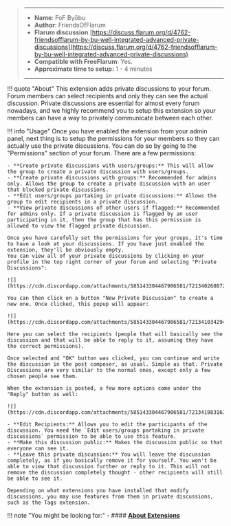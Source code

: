 > ---
> - **Name**: FoF Byōbu
> - **Author**: FriendsOfFlarum
> - **Flarum discussion** [https://discuss.flarum.org/d/4762-friendsofflarum-by-bu-well-integrated-advanced-private-discussions](https://discuss.flarum.org/d/4762-friendsofflarum-by-bu-well-integrated-advanced-private-discussions)
> - **Compatible with FreeFlarum**: Yes.
> - **Approximate time to setup:** 1 - 4 minutes
>
> ---

!!! quote "About"
    This extension adds private discussions to your forum. Forum members can select recipients and only they can see the actual discussion.
    Private discussions are essential for almost every forum nowadays, and we highly recommend you to setup this extension so your members can have a way to privately communicate between each other.
    
!!! info "Usage"
    Once you have enabled the extension from your admin panel, next thing is to setup the permissions for your members so they can actually use
    the private discussions. You can do so by going to the "Permissions" section of your forum. There are a few permissions:
    
    - **Create private discussions with users/groups:** This will allow the group to create a private discussion with users/groups.
    - **Create private discussions with groups:** Recommended for admins only. Allows the group to create a private discussion with an user that blocked private discussions.
    - **Edit users/groups partaking in private discussions:** Allows the group to edit recipients in a private discussion.
    - **View private discussions of other users if flagged:** Recommended for admins only. If a private discussion is flagged by an user participating in it, then the group that has this permission is allowed to view the flagged private discussion.
    
    Once you have carefully set the permissions for your groups, it's time to have a look at your discussions. If you have just enabled the extension, they'll be obviously empty.
    You can view all of your private discussions by clicking on your profile in the top right corner of your forum and selecting "Private Discussions":
    
    ![](https://cdn.discordapp.com/attachments/585143304467906581/721340260872749196/unknown.png)
    
    You can then click on a button "New Private Discussion" to create a new one. Once clicked, this popup will appear:
    
    ![](https://cdn.discordapp.com/attachments/585143304467906581/721341034294018048/unknown.png)
    
    Here you can select the recipients (people that will basically see the discussion and that will be able to reply to it, assuming they have the correct permissions).
    
    Once selected and "OK" button was clicked, you can continue and write the discussion in the post composer, as usual. Simple as that. Private Discussions are very similar to the normal ones, except only a few
    chosen people see them.
    
    When the extension is posted, a few more options come under the "Reply" button as well:
    
    ![](https://cdn.discordapp.com/attachments/585143304467906581/721341983163023391/unknown.png)
    
    - **Edit Recipients:** Allows you to edit the participants of the discussion. You need the `Edit users/groups partaking in private discussions` permission to be able to use this feature.
    - **Make this discussion public:** Makes the discussion public so that everyone can see it.
    - **Leave this private discussion:** You will leave the discussion completely, as if you basically remove it for yourself. You won't be able to view that discussion further or reply to it. This will not remove the discussion completely thought - other recipients will still be able to see it.
    
    Depending on what extensions you have installed that modify discussions, you may use features from them in private discussions, such as the Tags extension.
    
!!! note "You might be looking for:"
    - #### **[About Extensions](https://www.freeflarum.com/docs/howto/extensions/About-Extensions/)**
